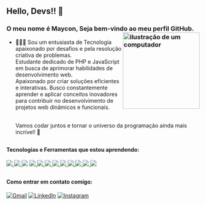 

## Hello, Devs!! 👋
### O meu nome é Maycon, Seja bem-vindo ao meu perfil GitHub. <img src="https://raw.githubusercontent.com/MicaelliMedeiros/micaellimedeiros/master/image/computer-illustration.png" alt="ilustração de um computador" min-width="200px" max-width="200px" width="200px" align="right">

- 👨🏾‍💻 Sou um entusiasta de Tecnologia apaixonado por desafios e pela resolução criativa de problemas.<br> Estudante dedicado de PHP e JavaScript em busca de aprimorar habilidades de desenvolvimento web.<br> Apaixonado por criar soluções eficientes e interativas. Busco constantemente aprender e aplicar conceitos inovadores para contribuir no desenvolvimento de projetos web dinâmicos e funcionais.<br><br>

   Vamos codar juntos e tornar o universo da programação ainda mais incrível! 🚀

##

#### Tecnologias e Ferramentas que estou aprendendo:
<div>
   <a href="https://developer.mozilla.org/pt-BR/docs/Web/Php">
  <img src="https://skillicons.dev/icons?i=php"/>
</a>
   <a href="https://developer.mozilla.org/pt-BR/docs/Web/MySql">
  <img src="https://skillicons.dev/icons?i=mysql"/>
</a>
   <a https://laravel.com/docs/10.x/readme">
  <img src="https://skillicons.dev/icons?i=laravel"/>
</a>
  <a href="https://developer.mozilla.org/pt-BR/docs/Web/Html">
  <img src="https://skillicons.dev/icons?i=html"/>
</a>
<a href="https://developer.mozilla.org/pt-BR/docs/Web/Css">
  <img src="https://skillicons.dev/icons?i=css"/>
</a> 
<a href="https://developer.mozilla.org/pt-BR/docs/Web/Javascript">
  <img src="https://skillicons.dev/icons?i=javascript"/>
</a>
<a href="https://developer.mozilla.org/pt-BR/docs/Web/React">
  <img src="https://skillicons.dev/icons?i=react"/>
</a> 
<a href="https://developer.mozilla.org/pt-BR/docs/Web/NodeJs">
  <img src="https://skillicons.dev/icons?i=nodejs"/>
</a> 
</a>
<a href="https://git-scm.com" >
  <img src="https://skillicons.dev/icons?i=git"/>
</a>
<a href="https://github.com/pt" >
  <img src="https://skillicons.dev/icons?i=github"/>
</a>
<a href="https://code.visualstudio.com" >
  <img src="https://skillicons.dev/icons?i=vscode"/>
</a>
<a href="https://powershell.com" >
  <img src="https://skillicons.dev/icons?i=powershell"/>
</a>
</div>

##

#### Como entrar em contato comigo:

<div>
  
[![Gmail](https://img.shields.io/badge/Gmail-D14836?style=for-the-badge&logo=gmail&logoColor=white)](mailto:mgr8272@gmail.com)
[![LinkedIn](https://img.shields.io/badge/LinkedIn-0077B5?style=for-the-badge&logo=linkedin&logoColor=white)](https://www.linkedin.com/in/maycon-rocha-7b8759164/)
[![Instagram](https://img.shields.io/badge/Instagram-E4405F?style=for-the-badge&logo=instagram&logoColor=white)](https://www.instagram.com/maycongr)
</div>


